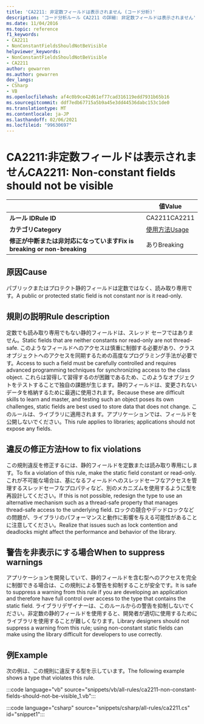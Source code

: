 ```yaml
---
title: 'CA2211: 非定数フィールドは表示されません (コード分析)'
description: 'コード分析ルール CA2211 の詳細: 非定数フィールドは表示されません'
ms.date: 11/04/2016
ms.topic: reference
f1_keywords:
- CA2211
- NonConstantFieldsShouldNotBeVisible
helpviewer_keywords:
- NonConstantFieldsShouldNotBeVisible
- CA2211
author: gewarren
ms.author: gewarren
dev_langs:
- CSharp
- VB
ms.openlocfilehash: af4c0b9ce42d61ef77cad316119edd7931b65b16
ms.sourcegitcommit: ddf7edb67715a5b9a45e3dd44536dabc153c1de0
ms.translationtype: MT
ms.contentlocale: ja-JP
ms.lasthandoff: 02/06/2021
ms.locfileid: "99630697"
---
```

# <a name="ca2211-non-constant-fields-should-not-be-visible"></a><span data-ttu-id="723a4-103">CA2211:非定数フィールドは表示されません</span><span class="sxs-lookup"><span data-stu-id="723a4-103">CA2211: Non-constant fields should not be visible</span></span>

| | <span data-ttu-id="723a4-104">値</span><span class="sxs-lookup"><span data-stu-id="723a4-104">Value</span></span> |
|-|-|
| <span data-ttu-id="723a4-105">**ルール ID**</span><span class="sxs-lookup"><span data-stu-id="723a4-105">**Rule ID**</span></span> |<span data-ttu-id="723a4-106">CA2211</span><span class="sxs-lookup"><span data-stu-id="723a4-106">CA2211</span></span>|
| <span data-ttu-id="723a4-107">**カテゴリ**</span><span class="sxs-lookup"><span data-stu-id="723a4-107">**Category**</span></span> |[<span data-ttu-id="723a4-108">使用方法</span><span class="sxs-lookup"><span data-stu-id="723a4-108">Usage</span></span>](usage-warnings.md)|
| <span data-ttu-id="723a4-109">**修正が中断または非対応になっています**</span><span class="sxs-lookup"><span data-stu-id="723a4-109">**Fix is breaking or non-breaking**</span></span> |<span data-ttu-id="723a4-110">あり</span><span class="sxs-lookup"><span data-stu-id="723a4-110">Breaking</span></span>|

## <a name="cause"></a><span data-ttu-id="723a4-111">原因</span><span class="sxs-lookup"><span data-stu-id="723a4-111">Cause</span></span>

<span data-ttu-id="723a4-112">パブリックまたはプロテクト静的フィールドは定数ではなく、読み取り専用です。</span><span class="sxs-lookup"><span data-stu-id="723a4-112">A public or protected static field is not constant nor is it read-only.</span></span>

## <a name="rule-description"></a><span data-ttu-id="723a4-113">規則の説明</span><span class="sxs-lookup"><span data-stu-id="723a4-113">Rule description</span></span>

<span data-ttu-id="723a4-114">定数でも読み取り専用でもない静的フィールドは、スレッド セーフではありません。</span><span class="sxs-lookup"><span data-stu-id="723a4-114">Static fields that are neither constants nor read-only are not thread-safe.</span></span> <span data-ttu-id="723a4-115">このようなフィールドへのアクセスは慎重に制御する必要があり、クラスオブジェクトへのアクセスを同期するための高度なプログラミング手法が必要です。</span><span class="sxs-lookup"><span data-stu-id="723a4-115">Access to such a field must be carefully controlled and requires advanced programming techniques for synchronizing access to the class object.</span></span> <span data-ttu-id="723a4-116">これらは習得して習得するのが困難であるため、このようなオブジェクトをテストすることで独自の課題が生じます。静的フィールドは、変更されないデータを格納するために最適に使用されます。</span><span class="sxs-lookup"><span data-stu-id="723a4-116">Because these are difficult skills to learn and master, and testing such an object poses its own challenges, static fields are best used to store data that does not change.</span></span> <span data-ttu-id="723a4-117">このルールは、ライブラリに適用されます。アプリケーションでは、フィールドを公開しないでください。</span><span class="sxs-lookup"><span data-stu-id="723a4-117">This rule applies to libraries; applications should not expose any fields.</span></span>

## <a name="how-to-fix-violations"></a><span data-ttu-id="723a4-118">違反の修正方法</span><span class="sxs-lookup"><span data-stu-id="723a4-118">How to fix violations</span></span>

<span data-ttu-id="723a4-119">この規則違反を修正するには、静的フィールドを定数または読み取り専用にします。</span><span class="sxs-lookup"><span data-stu-id="723a4-119">To fix a violation of this rule, make the static field constant or read-only.</span></span> <span data-ttu-id="723a4-120">これが不可能な場合は、基になるフィールドへのスレッドセーフなアクセスを管理するスレッドセーフなプロパティなど、別のメカニズムを使用するように型を再設計してください。</span><span class="sxs-lookup"><span data-stu-id="723a4-120">If this is not possible, redesign the type to use an alternative mechanism such as a thread-safe property that manages thread-safe access to the underlying field.</span></span> <span data-ttu-id="723a4-121">ロックの競合やデッドロックなどの問題が、ライブラリのパフォーマンスと動作に影響を与える可能性があることに注意してください。</span><span class="sxs-lookup"><span data-stu-id="723a4-121">Realize that issues such as lock contention and deadlocks might affect the performance and behavior of the library.</span></span>

## <a name="when-to-suppress-warnings"></a><span data-ttu-id="723a4-122">警告を非表示にする場合</span><span class="sxs-lookup"><span data-stu-id="723a4-122">When to suppress warnings</span></span>

<span data-ttu-id="723a4-123">アプリケーションを開発していて、静的フィールドを含む型へのアクセスを完全に制御できる場合は、この規則による警告を抑制することが安全です。</span><span class="sxs-lookup"><span data-stu-id="723a4-123">It is safe to suppress a warning from this rule if you are developing an application and therefore have full control over access to the type that contains the static field.</span></span> <span data-ttu-id="723a4-124">ライブラリデザイナーは、このルールからの警告を抑制しないでください。非定数の静的フィールドを使用すると、開発者が適切に使用するためにライブラリを使用することが難しくなります。</span><span class="sxs-lookup"><span data-stu-id="723a4-124">Library designers should not suppress a warning from this rule; using non-constant static fields can make using the library difficult for developers to use correctly.</span></span>

## <a name="example"></a><span data-ttu-id="723a4-125">例</span><span class="sxs-lookup"><span data-stu-id="723a4-125">Example</span></span>

<span data-ttu-id="723a4-126">次の例は、この規則に違反する型を示しています。</span><span class="sxs-lookup"><span data-stu-id="723a4-126">The following example shows a type that violates this rule.</span></span>

:::code language="vb" source="snippets/vb/all-rules/ca2211-non-constant-fields-should-not-be-visible_1.vb":::

:::code language="csharp" source="snippets/csharp/all-rules/ca2211.cs" id="snippet1":::
